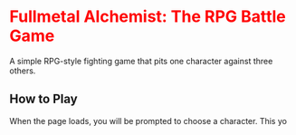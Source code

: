 # **<span style="color:red">Fullmetal Alchemist: The RPG Battle Game<red>**

A simple RPG-style fighting game that pits one character against three others.

## **How to Play**

When the page loads, you will be prompted to choose a character. This yo

